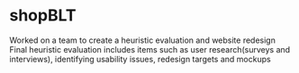 # shopBLT
Worked on a team to create a heuristic evaluation and website redesign
Final heuristic evaluation includes items such as user research(surveys and interviews), identifying usability issues,
redesign targets and mockups 
